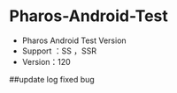 # Pharos-Android-Test
* Pharos Android Test Version
* Support ：SS ，SSR
* Version：120


##update log
fixed bug 
